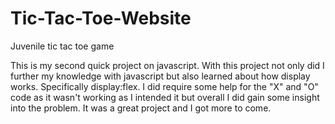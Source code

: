 # Tic-Tac-Toe-Website
Juvenile tic tac toe game

This is my second quick project on javascript. With this project not only did I further my knowledge with javascript but also learned about how display works. Specifically display:flex. I did require some help for the "X" and "O" code as it wasn't working as I intended it but overall I did gain some insight into the problem. It was a great project and I got more to come.
